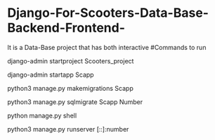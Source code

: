 # Django-For-Scooters-Data-Base-Backend-Frontend-
It is a Data-Base project that has both interactive 
#Commands to run

django-admin startproject Scooters_project

django-admin startapp Scapp

python3 manage.py makemigrations Scapp

python3 manage.py sqlmigrate Scapp Number

python manage.py shell

python3 manage.py runserver [::]:number
 
